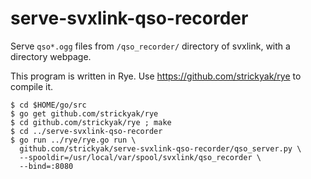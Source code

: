 # serve-svxlink-qso-recorder
Serve `qso*.ogg` files from `/qso_recorder/` directory of svxlink, with a directory webpage.

This program is written in Rye.
Use https://github.com/strickyak/rye to compile it.

```
$ cd $HOME/go/src
$ go get github.com/strickyak/rye
$ cd github.com/strickyak/rye ; make
$ cd ../serve-svxlink-qso-recorder
$ go run ../rye/rye.go run \
  github.com/strickyak/serve-svxlink-qso-recorder/qso_server.py \
  --spooldir=/usr/local/var/spool/svxlink/qso_recorder \
  --bind=:8080
```
